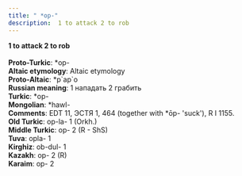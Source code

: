 ```yaml
---
title: " *op-"
description:  1 to attack 2 to rob
---
```

<p data-pagefind-weight="0.5">
<strong> 1 to attack 2 to rob</strong><br><br>
<strong>Proto-Turkic</strong>:  *op-<br>
<strong>Altaic etymology</strong>:  Altaic etymology<br>
<strong> Proto-Altaic</strong>:  *p`ap`o<br>
<strong>Russian meaning</strong>:  1 нападать 2 грабить<br>
<strong>Turkic</strong>:  *op-<br>
<strong>Mongolian</strong>:  *hawl-<br>
<strong>Comments</strong>:  EDT 11, ЭСТЯ 1, 464 (together with *ōp- 'suck'), R I 1155.<br>
<strong>Old Turkic</strong>:  op-la- 1 (Orkh.)<br>
<strong>Middle Turkic</strong>:  op- 2 (R - ShS)<br>
<strong>Tuva</strong>:  opla- 1<br>
<strong>Kirghiz</strong>:  ob-dul- 1<br>
<strong>Kazakh</strong>:  op- 2 (R)<br>
<strong>Karaim</strong>:  op- 2<br>

</p>
